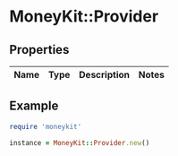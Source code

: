 # MoneyKit::Provider

## Properties

| Name | Type | Description | Notes |
| ---- | ---- | ----------- | ----- |

## Example

```ruby
require 'moneykit'

instance = MoneyKit::Provider.new()
```

